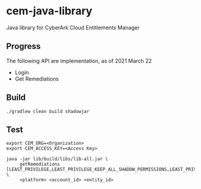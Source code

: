 # cem-java-library
Java library for CyberArk Cloud Entitlements Manager

## Progress
The following API are implementation, as of 2021 March 22
 - Login
 - Get Remediations

## Build
`./gradlew clean build shadowjar`

## Test
```
export CEM_ORG=<Organization>
export CEM_ACCESS_KEY=<Access Key>

java -jar lib/build/libs/lib-all.jar \
     getRemediations [LEAST_PRIVILEGE,LEAST_PRIVILEGE_KEEP_ALL_SHADOW_PERMISSIONS,LEAST_PRIVILEGE_REMOVE_SHADOW_PERMISSIONS] \
     <platform> <account_id> <entity_id> 
```

